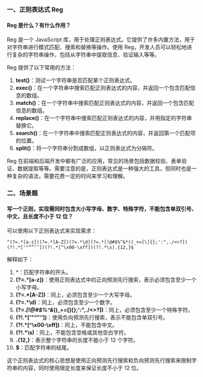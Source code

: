 <!--
 * @Author: Shu Binqi
 * @Date: 2023-03-06 22:05:46
 * @LastEditors: Shu Binqi
 * @LastEditTime: 2023-03-10 18:00:46
 * @Description: Reg 正则表达式（3题）
 * @Version: 1.0.0
 * @FilePath: \interviewQuestions\JavaScript\Reg.md
-->

### 一、正则表达式 Reg

#### Reg 是什么？有什么作用？

Reg 是一个 JavaScript 库，用于处理正则表达式。它提供了许多内置方法，用于对字符串进行模式匹配、搜索和替换等操作。使用 Reg，开发人员可以轻松地进行复杂的字符串操作，包括从字符串中提取信息、验证输入等等。

Reg 提供了以下常用的方法：

1. **test()**：测试一个字符串是否匹配某个正则表达式。
1. **exec()**：在一个字符串中搜索匹配正则表达式的内容，并返回一个包含匹配信息的数组。
1. **match()**：在一个字符串中搜索匹配正则表达式的内容，并返回一个包含匹配信息的数组。
1. **replace()**：在一个字符串中搜索匹配正则表达式的内容，并用指定的字符串替换它。
1. **search()**：在一个字符串中搜索匹配正则表达式的内容，并返回第一个匹配项的位置。
1. **split()**：将一个字符串分割成数组，以正则表达式为分隔符。

Reg 在前端和后端开发中都有广泛的应用，常见的场景包括数据校验、表单验证、数据提取等等。需要注意的是，正则表达式是一种强大的工具，但同时也是一种复杂的语法，需要花费一定的时间来学习和理解。

### 二、场景题

#### 写一个正则，实现需同时包含大小写字母、数字、特殊字符，不能包含单双引号、中文，且长度不小于 12 位？

可以使用以下正则表达式来实现需求：

```
^(?=.*[a-z])(?=.*[A-Z])(?=.*\d)(?=.*[!@#$%^&*()_+=[\]{};':",./<>?])(?!.*['"“”‘’])(?!.*[^\x00-\xff])(?!.*\s).{12,}$
```

解释如下：

1. **^**：匹配字符串的开头。
1. **(?=.\*[a-z])**：使用正则表达式中的正向预测先行搜索，表示必须包含至少一个小写字母。
1. **(?=.\*[A-Z])**：同上，必须包含至少一个大写字母。
1. **(?=.\*\d)**：同上，必须包含至少一个数字。
1. **(?=._[!@#$%^&_()\_+=[\]{};':",./&lt;&gt;?])**：同上，必须包含至少一个特殊字符。
1. **(?!.\*['"“”‘’])**：使用负向预测先行搜索，表示不能包含单双引号。
1. **(?!.\*[^\x00-\xff])**：同上，不能包含中文。
1. **(?!.\*\s)**：同上，不能包含空格或其他空白字符。
1. **.{12,}**：表示整个字符串的长度不能小于 12 个字符。
1. **$**：匹配字符串的结尾。

这个正则表达式的核心思想是使用正向预测先行搜索和负向预测先行搜索来限制字符串的内容，同时使用限定长度来保证长度不小于 12 位。
